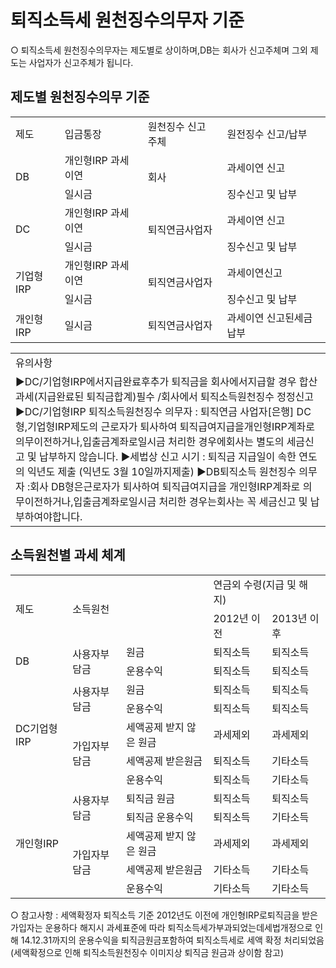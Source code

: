 # 퇴직소득세 원천징수의무자 기준
○ 퇴직소득세 원천징수의무자는 제도별로 상이하며,DB는 회사가 신고주체며 그외 제도는 사업자가 신고주체가 됩니다.
## 제도별 원천징수의무 기준

<table><tbody><tr>
<td>
제도</td>
<td>
입금통장</td>
<td>
원천징수 신고 주체</td>
<td>
원전징수 신고/납부</td></tr><tr>
<td rowspan="2">
DB</td>
<td>
개인형IRP 과세이연</td>
<td rowspan="2">
회사</td>
<td>
과세이연 신고</td></tr><tr>
<td>
일시금</td>
<td>
징수신고 및 납부</td></tr><tr>
<td rowspan="2">
DC</td>
<td>
개인형IRP 과세이연</td>
<td rowspan="2">
퇴직연금사업자</td>
<td>
과세이연 신고</td></tr><tr>
<td>
일시금</td>
<td>
징수신고 및 납부</td></tr><tr>
<td rowspan="2">
기업형IRP</td>
<td>
개인형IRP 과세이연</td>
<td rowspan="2">
퇴직연금사업자</td>
<td>
과세이연신고</td></tr><tr>
<td>
일시금</td>
<td>
징수신고 및 납부</td></tr><tr>
<td>
개인형IRP</td>
<td>
일시금</td>
<td>
퇴직연금사업자</td>
<td>
과세이연 신고된세금 납부</td></tr></tbody>
</table>



<table><tbody><tr>
<td>
유의사항</td></tr><tr>
<td>▶DC/기업형IRP에서지급완료후추가 퇴직금을 회사에서지급할 경우
합산과세(지급완료된 퇴직금합계)필수 /회사에서 퇴직소득원천징수 정정신고
▶DC/기업형IRP 퇴직소득원천징수 의무자 : 퇴직연금 사업자[은행]
DC형,기업형IRP제도의 근로자가 퇴사하여 퇴직급여지급을개인형IRP계좌로 의무이전하거나,입출금계좌로일시금 처리한 경우에회사는 별도의 세금신고 및 납부하지 않습니다.
▶세법상 신고 시기 : 퇴직금 지급일이 속한 연도의 익년도 제출 (익년도 3월 10일까지제출)
▶DB퇴직소득 원천징수 의무자 :회사
DB형은근로자가 퇴사하여 퇴직급여지급을 개인형IRP계좌로 의무이전하거나,입출금계좌로일시금
처리한 경우는회사는 꼭 세금신고 및 납부하여야합니다.</td></tr></tbody>
</table>


## 소득원천별 과세 체계

<table><tbody><tr>
<td rowspan="2">
제도</td>
<td colspan="2" rowspan="2">
소득원천</td>
<td colspan="2">
연금외 수령(지급 및 해지)</td></tr><tr>
<td>
2012년 이전</td>
<td>
2013년 이후</td></tr><tr>
<td rowspan="2">
DB</td>
<td rowspan="2">
사용자부담금</td>
<td>
원금</td>
<td>
퇴직소득</td>
<td>
퇴직소득</td></tr><tr>
<td>
운용수익</td>
<td>
퇴직소득</td>
<td>
퇴직소득</td></tr><tr>
<td rowspan="5">DC기업형IRP</td>
<td rowspan="2">
사용자부담금</td>
<td>
원금</td>
<td>
퇴직소득</td>
<td>
퇴직소득</td></tr><tr>
<td>
운용수익</td>
<td>
퇴직소득</td>
<td>
퇴직소득</td></tr><tr>
<td rowspan="3">
가입자부담금</td>
<td>
세액공제 받지 않은 원금</td>
<td>
과세제외</td>
<td>
과세제외</td></tr><tr>
<td>
세액공제 받은원금</td>
<td>
퇴직소득</td>
<td>
기타소득</td></tr><tr>
<td>
운용수익</td>
<td>
퇴직소득</td>
<td>
기타소득</td></tr><tr>
<td rowspan="5">
개인형IRP</td>
<td rowspan="2">
사용자부담금</td>
<td>
퇴직금 원금</td>
<td>
퇴직소득</td>
<td>
퇴직소득</td></tr><tr>
<td>
퇴직금 운용수익</td>
<td>
퇴직소득</td>
<td>
기타소득</td></tr><tr>
<td rowspan="3">
가입자부담금</td>
<td>
세액공제 받지 않은 원금</td>
<td>
과세제외</td>
<td>
과세제외</td></tr><tr>
<td>
세액공제 받은원금</td>
<td>
기타소득</td>
<td>
기타소득</td></tr><tr>
<td>
운용수익</td>
<td>
기타소득</td>
<td>
기타소득</td></tr></tbody>
</table>


○ 참고사항 : 세액확정자 퇴직소득 기준
2012년도 이전에 개인형IRP로퇴직금을 받은가입자는 운용하다 해지시 과세표준에 따라 퇴직소득세가부과되었는데세법개정으로 인해 14.12.31까지의 운용수익을 퇴직금원금포함하여 퇴직소득세로 세액
확정 처리되었음
(세액확정으로 인해 퇴직소득원천징수 이미지상 퇴직금 원금과 상이함 참고)
